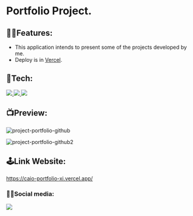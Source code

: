 <h1>Portfolio Project.</h1>

<h2>🐱‍👤Features:</h2>

- This application intends to present some of the projects developed by me.
- Deploy is in [Vercel](https://vercel.com).

<h2>🤖Tech:</h2>

<a href="#">
<img src="https://img.shields.io/badge/-HTML-05122A?style=flat&color=blue&logo=HTML5"/>
<img src="https://img.shields.io/badge/-CSS-05122A?style=flat&color=blue&logo=CSS3"/>
<img src="https://img.shields.io/badge/-javaScript-05122A?style=flat&color=blueviolet&logo=JAVASCRIPT"/>
</a>

<h2>📺Preview:</h2>

![project-portfolio-github](https://user-images.githubusercontent.com/99665225/228974844-9526e74f-858f-40f0-949d-37708c5f0d35.jpg)

![project-portfolio-github2](https://user-images.githubusercontent.com/99665225/228974778-9069456f-32ff-4e66-93f2-189ed074ec44.jpg)

<h2>🕹Link Website:</h2>

https://caio-portfolio-xi.vercel.app/

<h3>🐱‍🏍Social media:</h3>
<a href="https://linkedin.com/in/caio-espíndola" {:target="_blank"}>
<img src="https://img.shields.io/badge/-Linkedin-05122A?style=flat&color=ff69b4&logo=linkedin"/>
</a>





